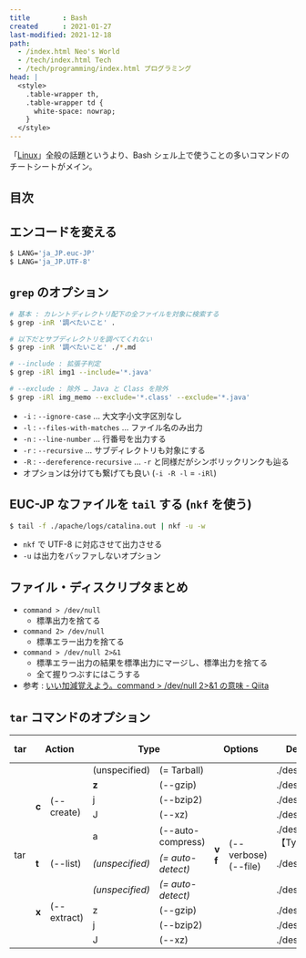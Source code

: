 ```yaml
---
title        : Bash
created      : 2021-01-27
last-modified: 2021-12-18
path:
  - /index.html Neo's World
  - /tech/index.html Tech
  - /tech/programming/index.html プログラミング
head: |
  <style>
    .table-wrapper th,
    .table-wrapper td {
      white-space: nowrap;
    }
  </style>
---
```


「[Linux](./linux.html)」全般の話題というより、Bash シェル上で使うことの多いコマンドのチートシートがメイン。


## 目次


## エンコードを変える

```bash
$ LANG='ja_JP.euc-JP'
$ LANG='ja_JP.UTF-8'
```


## `grep` のオプション

```bash
# 基本 : カレントディレクトリ配下の全ファイルを対象に検索する
$ grep -inR '調べたいこと' .

# 以下だとサブディレクトリを調べてくれない
$ grep -inR '調べたいこと' ./*.md

# --include : 拡張子判定
$ grep -iRl img1 --include='*.java'

# --exclude : 除外 … Java と Class を除外
$ grep -iRl img_memo --exclude='*.class' --exclude='*.java'
```

- `-i` : `--ignore-case` … 大文字小文字区別なし
- `-l` : `--files-with-matches` … ファイル名のみ出力
- `-n` : `--line-number` … 行番号を出力する
- `-r` : `--recursive` … サブディレクトリも対象にする
- `-R` : `--dereference-recursive` … `-r` と同様だがシンボリックリンクも辿る
- オプションは分けても繋げても良い (`-i -R -l` = `-iRl`)


## EUC-JP なファイルを `tail` する (`nkf` を使う)

```bash
$ tail -f ./apache/logs/catalina.out | nkf -u -w
```

- `nkf` で UTF-8 に対応させて出力させる
- `-u` は出力をバッファしないオプション


## ファイル・ディスクリプタまとめ

- `command > /dev/null`
  - 標準出力を捨てる
- `command 2> /dev/null`
  - 標準エラー出力を捨てる
- `command > /dev/null 2>&1`
  - 標準エラー出力の結果を標準出力にマージし、標準出力を捨てる
  - 全て握りつぶすにはこうする
- 参考 : [いい加減覚えよう。command > /dev/null 2>&1 の意味 - Qiita](https://qiita.com/ritukiii/items/b3d91e97b71ecd41d4ea)


## `tar` コマンドのオプション

<div class="table-wrapper">
  <table>
    <thead>
      <tr>
        <th>tar</th>
        <th colspan="2">Action</th>
        <th colspan="2">Type</th>
        <th colspan="2">Options</th>
        <th>Dest File</th>
        <th>Source Files...</th>
        <th>Alternative</th>
      </tr>
    </thead>
    <tbody>
      <tr>
        <td rowspan="10">tar</td>
        <td rowspan="5"><strong>c</strong></td>
        <td rowspan="5">(--create)</td>
        <td>(unspecified)</td>
        <td>(= Tarball)</td>
        <td rowspan="10"><strong>v</strong><br><strong>f</strong></td>
        <td rowspan="10">(--verbose)<br>(--file)</td>
        <td>./dest.tar</td>
        <td rowspan="5">./source.txt ./sources/</td>
        <td>-</td>
      </tr>
      <tr>
        <td><strong>z</strong></td>
        <td>(--gzip)</td>
        <td>./dest.tar.gz</td>
        <td>gzip</td>
      </tr>
      <tr>
        <td>j</td>
        <td>(--bzip2)</td>
        <td>./dest.tar.bz2</td>
        <td>bzip2</td>
      </tr>
      <tr>
        <td>J</td>
        <td>(--xz)</td>
        <td>./dest.tar.xz</td>
        <td>xz</td>
      </tr>
      <tr>
        <td>a</td>
        <td>(--auto-compress)</td>
        <td>./dest.tar.【Type】</td>
        <td><em>※ GNU tar only</em></td>
      </tr>
      <tr>
        <td><strong>t</strong></td>
        <td>(--list)</td>
        <td><em>(unspecified)</em></td>
        <td><em>(= auto-detect)</em></td>
        <td>./dest.tar</td>
        <td>-</td>
        <td>-</td>
      </tr>
      <tr>
        <td rowspan="4"><strong>x</strong></td>
        <td rowspan="4">(--extract)</td>
        <td><em>(unspecified)</em></td>
        <td><em>(= auto-detect)</em></td>
        <td>./dest.tar</td>
        <td rowspan="4">-</td>
        <td>-</td>
      </tr>
      <tr>
        <td>z</td>
        <td>(--gzip)</td>
        <td>./dest.tar.gz</td>
        <td>gunzip</td>
      </tr>
      <tr>
        <td>j</td>
        <td>(--bzip2)</td>
        <td>./dest.tar.bz2</td>
        <td>bunzip2</td>
      </tr>
      <tr>
        <td>J</td>
        <td>(--xz)</td>
        <td>./dest.tar.xz</td>
        <td>unxz</td>
      </tr>
    </tbody>
  </table>
</div>
